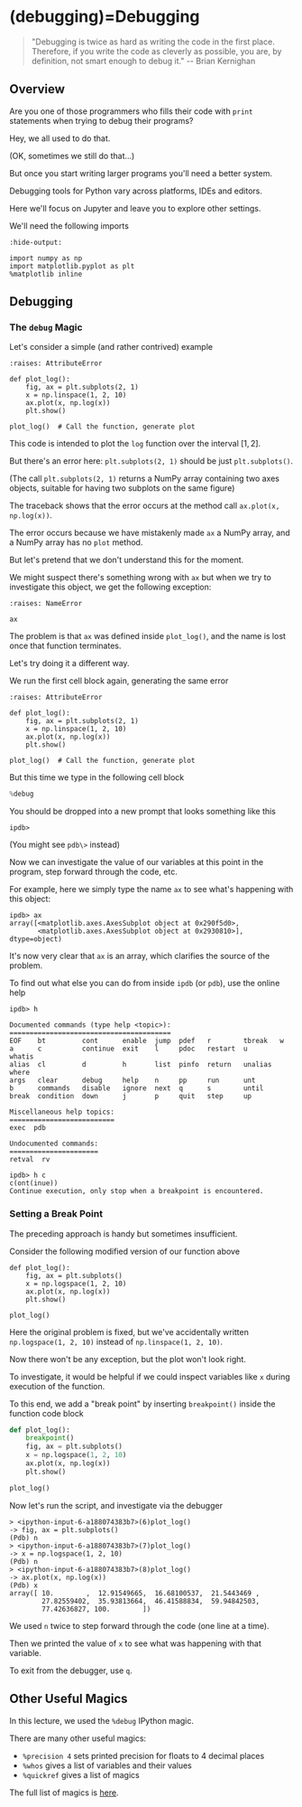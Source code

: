 # (debugging)=Debugging

> \"Debugging is twice as hard as writing the code in the first place.
> Therefore, if you write the code as cleverly as possible, you are, by
> definition, not smart enough to debug it.\" -- Brian Kernighan

## Overview

Are you one of those programmers who fills their code with `print`
statements when trying to debug their programs?

Hey, we all used to do that.

(OK, sometimes we still do that...)

But once you start writing larger programs you\'ll need a better system.

Debugging tools for Python vary across platforms, IDEs and editors.

Here we\'ll focus on Jupyter and leave you to explore other settings.

We\'ll need the following imports

```{execute}
:hide-output:

import numpy as np
import matplotlib.pyplot as plt
%matplotlib inline
```

## Debugging

### The `debug` Magic

Let\'s consider a simple (and rather contrived) example

```{execute}
:raises: AttributeError

def plot_log():
    fig, ax = plt.subplots(2, 1)
    x = np.linspace(1, 2, 10)
    ax.plot(x, np.log(x))
    plt.show()

plot_log()  # Call the function, generate plot
```

This code is intended to plot the `log` function over the interval
$[1, 2]$.

But there\'s an error here: `plt.subplots(2, 1)` should be just
`plt.subplots()`.

(The call `plt.subplots(2, 1)` returns a NumPy array containing two axes
objects, suitable for having two subplots on the same figure)

The traceback shows that the error occurs at the method call
`ax.plot(x, np.log(x))`.

The error occurs because we have mistakenly made `ax` a NumPy array, and
a NumPy array has no `plot` method.

But let\'s pretend that we don\'t understand this for the moment.

We might suspect there\'s something wrong with `ax` but when we try to
investigate this object, we get the following exception:

```{execute}
:raises: NameError

ax
```

The problem is that `ax` was defined inside `plot_log()`, and the name
is lost once that function terminates.

Let\'s try doing it a different way.

We run the first cell block again, generating the same error

```{execute}
:raises: AttributeError

def plot_log():
    fig, ax = plt.subplots(2, 1)
    x = np.linspace(1, 2, 10)
    ax.plot(x, np.log(x))
    plt.show()

plot_log()  # Call the function, generate plot
```

But this time we type in the following cell block

```python
%debug
```

You should be dropped into a new prompt that looks something like this

```{code-block} none
ipdb>
```

(You might see `pdb\>` instead)

Now we can investigate the value of our variables at this point in the
program, step forward through the code, etc.

For example, here we simply type the name `ax` to see what\'s happening
with this object:

```{code-block} none
ipdb> ax
array([<matplotlib.axes.AxesSubplot object at 0x290f5d0>,
       <matplotlib.axes.AxesSubplot object at 0x2930810>], dtype=object)
```

It\'s now very clear that `ax` is an array, which clarifies the source
of the problem.

To find out what else you can do from inside `ipdb` (or `pdb`), use the
online help

```{code-block} none
ipdb> h

Documented commands (type help <topic>):
========================================
EOF    bt         cont      enable  jump  pdef   r        tbreak   w
a      c          continue  exit    l     pdoc   restart  u        whatis
alias  cl         d         h       list  pinfo  return   unalias  where
args   clear      debug     help    n     pp     run      unt
b      commands   disable   ignore  next  q      s        until
break  condition  down      j       p     quit   step     up

Miscellaneous help topics:
==========================
exec  pdb

Undocumented commands:
======================
retval  rv

ipdb> h c
c(ont(inue))
Continue execution, only stop when a breakpoint is encountered.
```

### Setting a Break Point

The preceding approach is handy but sometimes insufficient.

Consider the following modified version of our function above

```{execute}
def plot_log():
    fig, ax = plt.subplots()
    x = np.logspace(1, 2, 10)
    ax.plot(x, np.log(x))
    plt.show()

plot_log()
```

Here the original problem is fixed, but we\'ve accidentally written
`np.logspace(1, 2, 10)` instead of `np.linspace(1, 2, 10)`.

Now there won\'t be any exception, but the plot won\'t look right.

To investigate, it would be helpful if we could inspect variables like
`x` during execution of the function.

To this end, we add a \"break point\" by inserting `breakpoint()` inside
the function code block

```python
def plot_log():
    breakpoint()
    fig, ax = plt.subplots()
    x = np.logspace(1, 2, 10)
    ax.plot(x, np.log(x))
    plt.show()

plot_log()
```

Now let\'s run the script, and investigate via the debugger

```{code-block} none
> <ipython-input-6-a188074383b7>(6)plot_log()
-> fig, ax = plt.subplots()
(Pdb) n
> <ipython-input-6-a188074383b7>(7)plot_log()
-> x = np.logspace(1, 2, 10)
(Pdb) n
> <ipython-input-6-a188074383b7>(8)plot_log()
-> ax.plot(x, np.log(x))
(Pdb) x
array([ 10.        ,  12.91549665,  16.68100537,  21.5443469 ,
        27.82559402,  35.93813664,  46.41588834,  59.94842503,
        77.42636827, 100.        ])
```

We used `n` twice to step forward through the code (one line at a time).

Then we printed the value of `x` to see what was happening with that
variable.

To exit from the debugger, use `q`.

## Other Useful Magics

In this lecture, we used the `%debug` IPython magic.

There are many other useful magics:

-   `%precision 4` sets printed precision for floats to 4 decimal places
-   `%whos` gives a list of variables and their values
-   `%quickref` gives a list of magics

The full list of magics is
[here](http://ipython.readthedocs.org/en/stable/interactive/magics.html).
